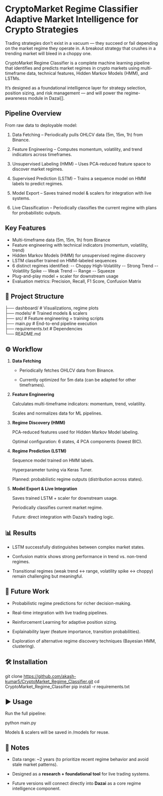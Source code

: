 CryptoMarket Regime Classifier
Adaptive Market Intelligence for Crypto Strategies
==============================

Trading strategies don’t exist in a vacuum — they succeed or fail depending on the market regime they operate in. A breakout strategy that crushes in a trending market will bleed in a choppy one.

CryptoMarket Regime Classifier is a complete machine learning pipeline that identifies and predicts market regimes in crypto markets using multi-timeframe data, technical features, Hidden Markov Models (HMM), and LSTMs.

It’s designed as a foundational intelligence layer for strategy selection, position sizing, and risk management — and will power the regime-awareness module in Dazai[].

Pipeline Overview
--------

From raw data to deployable model:

1. Data Fetching – Periodically pulls OHLCV data (5m, 15m, 1h) from Binance.

2. Feature Engineering – Computes momentum, volatility, and trend indicators across timeframes.

3. Unsupervised Labeling (HMM) – Uses PCA-reduced feature space to discover market regimes.

4. Supervised Prediction (LSTM) – Trains a sequence model on HMM labels to predict regimes.

5. Model Export – Saves trained model & scalers for integration with live systems.

6. Live Classification – Periodically classifies the current regime with plans for probabilistic outputs.


## Key Features
- Multi-timeframe data (5m, 15m, 1h) from Binance
- Feature engineering with technical indicators (momentum, volatility, trend)
- Hidden Markov Models (HMM) for unsupervised regime discovery
- LSTM classifier trained on HMM-labeled sequences
- 6 distinct regimes identified:
    -- Choppy High-Volatility
    -- Strong Trend
    -- Volatility Spike
    -- Weak Trend
    -- Range
    -- Squeeze
- Plug-and-play model + scaler for downstream usage
- Evaluation metrics: Precision, Recall, F1 Score, Confusion Matrix
    

📂 Project Structure
--------------------
├── dashboard/        # Visualizations, regime plots  
├── models/           # Trained models & scalers  
├── src/              # Feature engineering + training scripts  
├── main.py           # End-to-end pipeline execution  
├── requirements.txt  # Dependencies  
└── README.md

⚙️ Workflow
-----------

1. **Data Fetching**

    * Periodically fetches OHLCV data from Binance.

    * Currently optimized for 5m data (can be adapted for other timeframes).

2. **Feature Engineering**

    Calculates multi-timeframe indicators: momentum, trend, volatility.

    Scales and normalizes data for ML pipelines.

3. **Regime Discovery (HMM)**

    PCA-reduced features used for Hidden Markov Model labeling.

    Optimal configuration: 6 states, 4 PCA components (lowest BIC).

4. **Regime Prediction (LSTM)**

    Sequence model trained on HMM labels.

    Hyperparameter tuning via Keras Tuner.

    Planned: probabilistic regime outputs (distribution across states).

5. **Model Export & Live Integration**

    Saves trained LSTM + scaler for downstream usage.

    Periodically classifies current market regime.

    Future: direct integration with Dazai’s trading logic.
        

📊 Results
----------

*   LSTM successfully distinguishes between complex market states.
    
*   Confusion matrix shows strong performance in trend vs. non-trend regimes.
    
*   Transitional regimes (weak trend ↔ range, volatility spike ↔ choppy) remain challenging but meaningful.
    

🔮 Future Work
--------------

*    Probabilistic regime predictions for richer decision-making.

*    Real-time integration with live trading pipelines.

*    Reinforcement Learning for adaptive position sizing.

*    Explainability layer (feature importance, transition probabilities).

*    Exploration of alternative regime discovery techniques (Bayesian HMM, clustering).
    

🛠️ Installation
----------------
git clone https://github.com/akash-kumar5/CryptoMarket_Regime_Classifier.git
cd CryptoMarket_Regime_Classifier
pip install -r requirements.txt


▶️ Usage
--------

Run the full pipeline:

python main.py

    

Models & scalers will be saved in /models for reuse.

📌 Notes
--------

*   Data range: ~2 years (to prioritize recent regime behavior and avoid stale market patterns).
    
*   Designed as a **research + foundational tool** for live trading systems.
    
*   Future versions will connect directly into **Dazai** as a core regime intelligence component.
